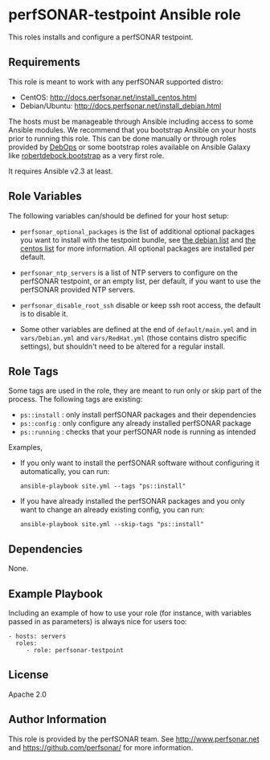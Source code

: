 perfSONAR-testpoint Ansible role
================================

This roles installs and configure a perfSONAR testpoint.

Requirements
------------

This role is meant to work with any perfSONAR supported distro:

  - CentOS: http://docs.perfsonar.net/install_centos.html
  - Debian/Ubuntu: http://docs.perfsonar.net/install_debian.html

The hosts must be manageable through Ansible including access to some Ansible modules.  We recommend that you bootstrap Ansible on your hosts prior to running this role.  This can be done manually or through roles provided by [DebOps][debops] or some bootstrap roles available on Ansible Galaxy like [robertdebock.bootstrap][rdbs] as a very first role.

It requires Ansible v2.3 at least.

Role Variables
--------------

The following variables can/should be defined for your host setup:

  - `perfsonar_optional_packages` is the list of additional optional packages you want to install with the testpoint bundle, see [the debian list][debian-optional] and [the centos list][centos-optional] for more information.  All optional packages are installed per default.
  - `perfsonar_ntp_servers` is a list of NTP servers to configure on the perfSONAR testpoint, or an empty list, per default, if you want to use the perfSONAR provided NTP servers.
  - `perfsonar_disable_root_ssh` disable or keep ssh root access, the default is to disable it.

  - Some other variables are defined at the end of `default/main.yml` and in `vars/Debian.yml` and `vars/RedHat.yml` (those contains distro specific settings), but shouldn't need to be altered for a regular install.

Role Tags
---------

Some tags are used in the role, they are meant to run only or skip part of the process.  The following tags are existing:

  - `ps::install` : only install perfSONAR packages and their dependencies
  - `ps::config` : only configure any already installed perfSONAR package
  - `ps::running` : checks that your perfSONAR node is running as intended

Examples,

  - If you only want to install the perfSONAR software without configuring it automatically, you can run:

        ansible-playbook site.yml --tags "ps::install"

  - If you have already installed the perfSONAR packages and you only want to change an already existing config, you can run:

        ansible-playbook site.yml --skip-tags "ps::install"

Dependencies
------------

None.

Example Playbook
----------------

Including an example of how to use your role (for instance, with variables passed in as parameters) is always nice for users too:

    - hosts: servers
      roles:
         - role: perfsonar-testpoint

License
-------

Apache 2.0

Author Information
------------------

This role is provided by the perfSONAR team.  See http://www.perfsonar.net and https://github.com/perfsonar/ for more information.


[debops]: https://debops.org/
[rdbs]: https://galaxy.ansible.com/robertdebock/bootstrap/
[debian-optional]: http://docs.perfsonar.net/install_debian.html#optional-packages
[centos-optional]: http://docs.perfsonar.net/install_centos.html#optional-packages
